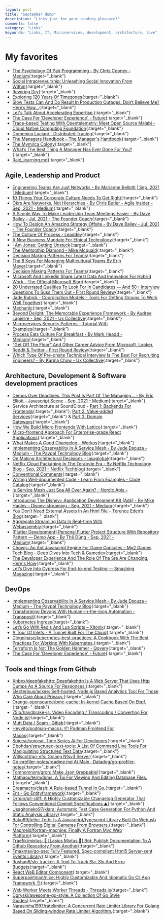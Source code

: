 ```yaml
---
layout: post
title: "September dump"
description: "Links just for your reading pleasure!"
comments: false
category: "Links"
keywords: "Links, IT, Microservices, development, architecture, love"
---
```

<!-- markdownlint-disable MD033 MD020 MD025-->
# My favorites<a name="favorites"></a>

- [The Psychology Of Pair Programming - By Chris Cooney - Medium](https://medium.com/free-code-camp/the-psychology-of-pair-programming-86cb31f9abca){:target="_blank"}
- [Social Intrapreneurship: Unleashing Social Innovation From Within](https://sloanreview.mit.edu/article/social-intrapreneurship-unleashing-social-innovation-from-within/){:target="_blank"}
- [Rewiring Dry](https://www.patkua.com/blog/rewiring-dry/){:target="_blank"}
- [Exploring 120 Years Of Timezones](https://blog.scottlogic.com/2021/09/14/120-years-timezone.html){:target="_blank"}
- [Slow Tests Can And Do Result In Production Outages. Don’t Believe Me? Here’s How…](https://twitter.com/nickstenning/status/1435221330899636227){:target="_blank"}
- [Let's Talk About Accelerating Expertise.](https://threadreaderapp.com/thread/1435571556525264902.html){:target="_blank"}
- [The Case For 'Developer Experience' - Future](https://future.a16z.com/the-case-for-developer-experience/){:target="_blank"}
- [Trace-based Testing With Opentelemetry: Meet Open Source Malabi - Cloud Native Computing Foundation](https://www.cncf.io/blog/2021/08/11/trace-based-testing-with-opentelemetry-meet-open-source-malabi/){:target="_blank"} 
- [Domenico Luciani - Distributed Tracing](https://domenicoluciani.com/2021/09/13/distributed-tracing.html){:target="_blank"}
- [The Managers Handbook – The Manager's Handbook](https://themanagershandbook.com/){:target="_blank"}
- [The Mymirca Colony](https://github.com/traefik/structor#the-mymirca-colony){:target="_blank"}
- [What’s The Best Thing A Manager Has Ever Done For You?](https://www.inkommon.com/new-manager-guide/whats-the-best-thing-a-manager-has-ever-done-for-you){:target="_blank"}
- [Raid_learning.md](https://gist.github.com/jfarmer/5e80b3cefaf0d545bca1){:target="_blank"}

## Agile, Leadership and Product<a name="agile"></a>

- [Engineering Teams Are Just Networks - By Marianne Bellotti | Sep, 2021 | Medium](https://bellmar.medium.com/engineering-teams-are-just-networks-1fc16058879a){:target="_blank"}
- [10 Things Your Corporate Culture Needs To Get Right](https://sloanreview.mit.edu/article/10-things-your-corporate-culture-needs-to-get-right/){:target="_blank"}
- [Okrs Are Networks, Not Hierarchies - By Chris Butler - Agile Insider - Sep, 2021 - Medium](https://medium.com/agileinsider/okrs-are-networks-not-hierarchies-594a9fb48715){:target="_blank"}
- [A Simple Way To Make Leadership Team Meetings Easier - By Dave Bailey - Jul, 2021 - The Founder Coach](https://medium.dave-bailey.com/a-simple-way-to-make-leadership-team-meetings-easier-a131bf3ccff7){:target="_blank"}
- [How To Design An Amazing Strategy Offsite - By Dave Bailey - Jul, 2021 - The Founder Coach](https://medium.dave-bailey.com/how-to-design-an-effective-strategy-offsite-6a390b5f5fc2){:target="_blank"}
- [The Culture Of Process - Leaddev](https://leaddev.com/process/culture-process){:target="_blank"}
- [A New Business Mandate For Ethical Technology](https://sloanreview.mit.edu/article/a-new-business-mandate-for-ethical-technology/){:target="_blank"}
- [I Am Jonas: Getting Unstuck](https://www.iamjonas.me/2021/06/getting-unstuck.html){:target="_blank"}
- [The Mentorship Diamond - Mike Mcquaid](https://mikemcquaid.com/2021/09/09/the-mentorship-diamond/){:target="_blank"}
- [Decision Making Patterns For Teams](https://www.andycleff.com/2021/09/decision-making-patterns-for-teams/){:target="_blank"}
- [The 8 Keys For Managing Multicultural Teams By Erin Meyer](https://www.welcometothejungle.com/en/articles/keys-managing-multicultural-teams){:target="_blank"}
- [Decision Making Patterns For Teams](https://www.andycleff.com/2021/09/decision-making-patterns-for-teams/){:target="_blank"}
- [Microsoft And Linkedin Share Latest Data And Innovation For Hybrid Work - The Official Microsoft Blog](https://blogs.microsoft.com/blog/2021/09/09/microsoft-and-linkedin-share-latest-data-and-innovation-for-hybrid-work/){:target="_blank"}
- [20 Underrated Qualities To Look For In Candidates — And 50+ Interview Questions To Suss Them Out - First Round Review](https://review.firstround.com/20-underrated-qualities-to-look-for-in-candidates-and-50+-interview-questions-to-suss-them-out){:target="_blank"}
- [Jade Rubick - Coordination Models - Tools For Getting Groups To Work Well Together](https://www.rubick.com/coordination-models/){:target="_blank"}
- [Mechanic](https://mechanic.design/){:target="_blank"}
- [Beyond Delight; The Memorable Experience Framework - By Audree Lapierre - Sep, 2021 - Ux Collective](https://uxdesign.cc/beyond-delight-the-memorable-experience-framework-249e08a4fdc6){:target="_blank"}
- [Microservices Security Patterns – Tutorial With Examples](https://tsh.io/blog/microservices-security-patterns/){:target="_blank"}
- [Process Eats Culture For Breakfast - By Mark Headd - Medium](https://mheadd.medium.com/process-eats-culture-for-breakfast-e5da02b2128e){:target="_blank"}
- [“Get Off The Floor” And Other Career Advice From Microsoft, Looker, Reddit & Twitter - First Round Review](https://review.firstround.com/get-off-the-floor-and-other-career-advice-from-microsoft-looker-reddit-and-twitter#lesson-7-stick-to-three-month-roadmaps){:target="_blank"}
- [Which Type Of Pre-onsite Technical Interview Is The Best For Recruiting Engineers? - By Karina Chow - Ux Collective](https://uxdesign.cc/which-type-of-pre-onsite-technical-interview-is-the-best-for-recruiting-engineers-5121ea508feb){:target="_blank"}

## Architecture, Development & Software development practices <a name="development"></a>

- [Demos Over Deadlines. This Post Is Part Of The Managing… - By Eric Elliott - Javascript Scene - Sep, 2021 - Medium](https://medium.com/javascript-scene/demos-over-deadlines-8ed8dcdecb6){:target="_blank"}
- Service Architecture at SoundCloud - [Part 1: Backends For Frontends](https://developers.soundcloud.com/blog/service-architecture-1){:target="_blank"}, [Part 2: Value-added Services](https://developers.soundcloud.com/blog/service-architecture-2){:target="_blank"} & [Part 3: Domain Gateways](https://developers.soundcloud.com/blog/service-architecture-3){:target="_blank"}
- [How We Build Micro Frontends With Lattice](https://netflixtechblog.com/how-we-build-micro-frontends-with-lattice-22b8635f77ea){:target="_blank"}
- [Micro-frontend Approach For Enterprise-grade React Applications](https://www.contentstack.com/blog/tech-talk/micro-frontend-approach-for-enterprise-react-applications/){:target="_blank"}
- [What Makes A Good Changelog - Workos](https://workos.com/blog/what-makes-a-good-changelog){:target="_blank"}
- [Implementing Observability In A Service Mesh - By Jude Dsouza - Medium - The Paypal Technology Blog](https://medium.com/paypal-tech/implementing-observability-in-a-service-mesh-273c7409283d){:target="_blank"}
- [On Making Architectural Decisions – Iasaglobal](https://itabok.iasaglobal.org/on-making-architectural-decisions/){:target="_blank"}
- [Netflix Cloud Packaging In The Terabyte Era - By Netflix Technology Blog - Sep, 2021 - Netflix Techblog](https://netflixtechblog.com/netflix-cloud-packaging-in-the-terabyte-era-d6869b4b84ae){:target="_blank"}
- [Conventional Comments](https://conventionalcomments.org/){:target="_blank"}
- [Writing Well-documented Code - Learn From Examples - Code Catalog](https://codecatalog.org/2021/09/04/well-documented-code.html){:target="_blank"}
- [Is Service Mesh Just Soa All Over Again? - Nordic Apis -](https://nordicapis.com/is-service-mesh-just-soa-all-over-again/){:target="_blank"}
- [Introducing The Disney+ Application Development Kit (Adk) - By Mike Hanley - Disney-streaming - Sep, 2021 - Medium](https://medium.com/disney-streaming/introducing-the-disney-application-development-kit-adk-ad85ca139073){:target="_blank"}
- [You Don’t Need External Assets In An Html File – Terence Eden’s Blog](https://shkspr.mobi/blog/2021/08/you-dont-need-external-assets-in-an-html-file/){:target="_blank"}
- [Aggregate Streaming Data In Real-time With Webassembly](https://www.infinyon.com/blog/2021/08/smartstream-aggregates/){:target="_blank"}
- [[Flutter Development] Personal Flutter Project Structure With Repository Pattern — Demo App - By Thế Dũng - Sep, 2021 - Medium](https://dzungvu.medium.com/flutter-development-personal-flutter-project-structure-with-repository-pattern-demo-app-8b1b32daeb10){:target="_blank"}
- [Chowjs: An Aot Javascript Engine For Game Consoles – Mp2 Games Tech Blog – Deep Dives Into Tech & Gamedev](https://mp2.dk/techblog/chowjs/){:target="_blank"}
- [The Developer Experience And The Role Of The Sre Are Changing, Here's How](https://www.getambassador.io/developer-control-plane/dcp-insights-mario-loria-from-cartax/){:target="_blank"}
- [Let’s Dive Into Cypress For End-to-end Testing — Smashing Magazine](https://www.smashingmagazine.com/2021/09/cypress-end-to-end-testing/){:target="_blank"}

## DevOps<a name="devops"></a>

- [Implementing Observability In A Service Mesh - By Jude Dsouza - Medium - The Paypal Technology Blog](https://medium.com/paypal-tech/implementing-observability-in-a-service-mesh-273c7409283d){:target="_blank"}
- [Transforming Devops With Human-in-the-loop Automation - Transposit](https://www.transposit.com/blog/transforming-devops-with-human-in-the-loop-automation/){:target="_blank"}
- [Kubernetes Ingress](https://inlaymansterms.io/blog/kubernetes-ingress/){:target="_blank"}
- [Let’s Go With Redis And Lua Scripts – Xitonix](https://xitonix.io/go-lua-and-redis/){:target="_blank"}
- [A Tour Of Inlets - A Tunnel Built For The Cloud](https://blog.zespre.com/inlets-the-cloud-native-tunnel.html){:target="_blank"}
- [Diegolnasc/kubernetes-best-practices: A Cookbook With The Best Practices For Working With Kubernetes.](https://github.com/diegolnasc/kubernetes-best-practices){:target="_blank"}
- [Terraform Is Not The Golden Hammer - Qovery](https://hub.qovery.com/guides/engineering/terraform-not-the-golden-hammer/){:target="_blank"}
- [The Case For 'Developer Experience' - Future](https://future.a16z.com/the-case-for-developer-experience/){:target="_blank"}

## Tools and things from Github <a name="tools"></a>

- [Xnbox/deepfakehttp: Deepfakehttp Is A Web Server That Uses Http Dumps As A Source For Responses.](https://github.com/xnbox/DeepfakeHTTP){:target="_blank"}
- [Electerious/ackee: Self-hosted, Node.js Based Analytics Tool For Those Who Care About Privacy.](https://github.com/electerious/Ackee){:target="_blank"}
- [Orange-opensource/bmc-cache: In-kernel Cache Based On Ebpf.](https://github.com/Orange-OpenSource/bmc-cache){:target="_blank"}
- [75lb/handbrake-js: Video Encoding / Transcoding / Converting For Node.js](https://github.com/75lb/handbrake-js){:target="_blank"}
- [Mutt Data / Soam · Gitlab](https://gitlab.com/mutt_data/soam){:target="_blank"}
- [Heyvito/podman-macos: 📦 Podman Frontend For Macos](https://github.com/heyvito/podman-macos){:target="_blank"}
- [Spiceai/spiceai: Time Series Ai For Developers](https://github.com/spiceai/spiceai#readme){:target="_blank"}
- [Dbohdan/structured-text-tools: A List Of Command Line Tools For Manipulating Structured Text Data](https://github.com/dbohdan/structured-text-tools){:target="_blank"}
- [Willscott/go-nfs: Golang Nfsv3 Server](https://github.com/willscott/go-nfs/){:target="_blank"}
- [Go-profiler-notes/readme.md At Main · Datadog/go-profiler-notes](https://github.com/DataDog/go-profiler-notes/blob/main/guide/README.md){:target="_blank"}
- [Tomnomnom/gron: Make Json Greppable!](https://github.com/tomnomnom/gron){:target="_blank"}
- [Mathaou/termdbms: A Tui For Viewing And Editing Database Files.](https://github.com/mathaou/termdbms){:target="_blank"}
- [Dreamacro/clash: A Rule-based Tunnel In Go.](https://github.com/Dreamacro/clash){:target="_blank"}
- [Ent - Go Entityframework](https://entgo.io/){:target="_blank"}
- [Orhun/git-cliff: A Highly Customizable Changelog Generator That Follows Conventional Commit Specifications ⛰️](https://github.com/orhun/git-cliff){:target="_blank"}
- [Usagitoneko97/klara: Automatic Test Case Generation For Python And Static Analysis Library](https://github.com/usagitoneko97/klara){:target="_blank"}
- [Baku89/tethr: Tethr Is A Javascript/typescript Library Built On Webusb For Controlling Digital Cameras From Browsers.](https://github.com/baku89/tethr){:target="_blank"}
- [Mapmeld/fortran-machine: Finally A Fortran Mvc Web Platform](https://github.com/mapmeld/fortran-machine){:target="_blank"}
- [Traefik/mixtus: 🤖 [Lasius Mixtus 🐜] Bot: Publish Documentation To A Github Repository From Another](https://github.com/traefik/mixtus){:target="_blank"}
- [Tmaxmax/go-sse: Fully Featured, Spec-compliant Html5 Server-sent Events Library](https://github.com/tmaxmax/go-sse){:target="_blank"}
- [Roshan8/slo-tracker: A Tool To Track Sla, Slo And Error Budgets](https://github.com/roshan8/slo-tracker){:target="_blank"}
- [React WeB Editor Component](https://react-page.github.io/docs/#/editor){:target="_blank"}
- [Superpaintman/nice: Highly Customizable And Idiomatic Go Cli App Framework 👌](https://github.com/SuperPaintman/nice){:target="_blank"}
- [Web Worker Meets Worker Threads - Threads.js](https://threads.js.org/){:target="_blank"}
- [Dgryski/awesome-go-style: A Collection Of Go Style Guides](https://github.com/dgryski/awesome-go-style){:target="_blank"}
- [Narasimha1997/ratelimiter: A Concurrent Rate Limiter Library For Golang Based On Sliding-window Rate Limiter Algorithm.](https://github.com/Narasimha1997/ratelimiter){:target="_blank"}